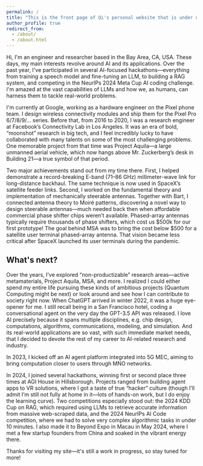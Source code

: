```yaml
---
permalink: /
title: "This is the front page of Qi's personal website that is under development..."
author_profile: true
redirect_from: 
  - /about/
  - /about.html
---
```

Hi, I'm an engineer and researcher based in the Bay Area, CA, USA. These days, my main interests revolve around AI and its applications. Over the past year, I've participated in several AI-focused hackathons—everything from training a speech model and fine-tuning an LLM, to building a RAG system, and competing in the NeurIPs 2024 Meta Cup AI coding challenge. I'm amazed at the vast capabilities of LLMs and how we, as humans, can harness them to tackle real-world problems.

I'm currently at Google, working as a hardware engineer on the Pixel phone team. I design wireless connectivity modules and ship them for the Pixel Pro 6/7/8/9/… series. Before that, from 2016 to 2020, I was a research engineer at Facebook’s Connectivity Lab in Los Angeles. It was an era of bold, “moonshot” research in big tech, and I feel incredibly lucky to have collaborated with many talents on some of the most challenging problems. One memorable project from that time was Project Aquila—a large unmanned aerial vehicle, which now hangs above Mr. Zuckerberg’s desk in Building 21—a true symbol of that period.

Two major achievements stand out from my time there. First, I helped demonstrate a record-breaking E-band (71–86 GHz) millimeter-wave link for long-distance backhaul. The same technique is now used in SpaceX’s satellite feeder links. Second, I worked on the fundamental theory and implementation of mechanically steerable antennas. Together with Bart, I connected antenna theory to Moiré patterns, discovering a novel way to design steerable antennas—much needed back then when affordable commercial phase shifter chips weren’t available. Phased-array antennas typically require thousands of phase shifters, which cost us $500k for our first prototype! The goal behind MSA was to bring the cost below $500 for a satellite user terminal phased-array antenna. That vision became less critical after SpaceX launched its user terminals during the pandemic.

What's next? 
--- 
Over the years, I’ve explored “non-productizable” research areas—active metamaterials, Project Aquila, MSA, and more. I realized I could either spend my entire life pursuing these kinds of ambitious projects (Quantum Computing might be next) or look around and see how I can contribute to society right now. When ChatGPT arrived in winter 2022, it was a huge eye-opener for me. I still recall being in a San Francisco hotel, coding a conversational agent on the very day the GPT-3.5 API was released. I love AI precisely because it spans multiple disciplines, e.g. chip design, computations, algorithms, communications, modeling, and simulation. And its real-world applications are so vast, with such immediate market needs, that I decided to devote the rest of my career to AI-related research and industry.

In 2023, I kicked off an AI agent platform integrated into 5G MEC, aiming to bring computation closer to users through MNO networks. 

In 2024, I joined several hackathons, winning first or second place three times at AGI House in Hillsborough. Projects ranged from building agent apps to VR solutions, where I got a taste of true “hacker” culture (though I’ll admit I’m still not fully at home in it—lots of hands-on work, but I do enjoy the learning curve). Two competitions especially stood out: the 2024 KDD Cup on RAG, which required using LLMs to retrieve accurate information from massive web-scraped data, and the 2024 NeurIPs AI Code competition, where we had to solve very complex algorithmic tasks in under 10 minutes. I also made it to Beyond Expo in Macau in May 2024, where I met a few startup founders from China and soaked in the vibrant energy there.

Thanks for visiting my site—it's still a work in progress, so stay tuned for more!